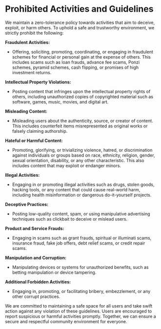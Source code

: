 # Prohibited Activities and Guidelines

We maintain a zero-tolerance policy towards activities that aim to deceive, exploit, or harm others. To uphold a safe and trustworthy environment, we strictly prohibit the following:

**Fraudulent Activities:**

* Offering, soliciting, promoting, coordinating, or engaging in fraudulent schemes for financial or personal gain at the expense of others. This includes scams such as loan frauds, advance fee scams, Ponzi schemes, pyramid schemes, cash flipping, or promises of high investment returns.

**Intellectual Property Violations:**

* Posting content that infringes upon the intellectual property rights of others, including unauthorized copies of copyrighted material such as software, games, music, movies, and digital art.

**Misleading Content:**

* Misleading users about the authenticity, source, or creator of content. This includes counterfeit items misrepresented as original works or falsely claiming authorship.

**Hateful or Harmful Content:**

* Promoting, glorifying, or trivializing violence, hatred, or discrimination against individuals or groups based on race, ethnicity, religion, gender, sexual orientation, disability, or any other characteristic. This also includes content that may exploit or endanger minors.

**Illegal Activities:**

* Engaging in or promoting illegal activities such as drugs, stolen goods, hacking tools, or any content that could cause real-world harm, including health misinformation or dangerous do-it-yourself projects.

**Deceptive Practices:**

* Posting low-quality content, spam, or using manipulative advertising techniques such as clickbait to deceive or mislead users.

**Product and Service Frauds:**

* Engaging in scams such as grant frauds, spiritual or illuminati scams, insurance fraud, fake job offers, debt relief scams, or credit repair scams.

**Manipulation and Corruption:**

* Manipulating devices or systems for unauthorized benefits, such as betting manipulation or device tampering.

**Additional Forbidden Activities:**

* Engaging in, promoting, or facilitating bribery, embezzlement, or any other corrupt practices.

We are committed to maintaining a safe space for all users and take swift action against any violation of these guidelines. Users are encouraged to report suspicious or harmful activities promptly. Together, we can ensure a secure and respectful community environment for everyone.
